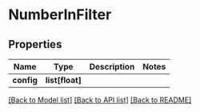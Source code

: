 # NumberInFilter

## Properties
Name | Type | Description | Notes
------------ | ------------- | ------------- | -------------
**config** | **list[float]** |  | 

[[Back to Model list]](../README.md#documentation-for-models) [[Back to API list]](../README.md#documentation-for-api-endpoints) [[Back to README]](../README.md)


